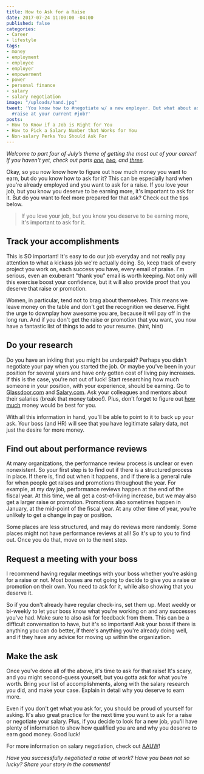```yaml
---
title: How to Ask for a Raise
date: 2017-07-24 11:00:00 -04:00
published: false
categories:
- Career
- lifestyle
tags:
- money
- employment
- employee
- employer
- empowerment
- power
- personal finance
- salary
- salary negotiation
image: "/uploads/hand.jpg"
tweet: 'You know how to #negotiate w/ a new employer. But what about asking for a
  #raise at your current #job?'
posts:
- How to Know if a Job is Right for You
- How to Pick a Salary Number that Works for You
- Non-salary Perks You Should Ask For
---
```


*Welcome to part four of July’s theme of getting the most out of your career! If you haven't yet, check out parts [one](https://www.maggiegermano.com/blog/non-salary-perks-you-should-ask-for/), [two](https://www.maggiegermano.com/blog/how-to-pick-a-salary-number-that-works-for-you/), and [three](https://www.maggiegermano.com/blog/how-to-know-if-a-job-is-right-for-you/).*

Okay, so you now know how to figure out how much money you want to earn, but do you know how to ask for it? This can be especially hard when you're already employed and you want to ask for a raise. If you love your job, but you know you deserve to be earning more, it's important to ask for it. But do you want to feel more prepared for that ask? Check out the tips below.

> If you love your job, but you know you deserve to be earning more, it's important to ask for it.

## Track your accomplishments

This is SO important! It's easy to do our job everyday and not really pay attention to what a kickass job we're actually doing. So, keep track of every project you work on, each success you have, every email of praise. I'm serious, even an exuberant "thank you" email is worth keeping. Not only will this exercise boost your confidence, but it will also provide proof that you deserve that raise or promotion.

Women, in particular, tend not to brag about themselves. This means we leave money on the table and don't get the recognition we deserve. Fight the urge to downplay how awesome you are, because it will pay off in the long run. And if you don't get the raise or promotion that you want, you now have a fantastic list of things to add to your resume. (hint, hint)

## Do your research

Do you have an inkling that you might be underpaid? Perhaps you didn't negotiate your pay when you started the job. Or maybe you've been in your position for several years and have only gotten cost of living pay increases. If this is the case, you're not out of luck! Start researching how much someone in your position, with your experience, should be earning. Go to [Glassdoor.com](http://www.glassdoor.com) and [Salary.com](http://www.salary.com). Ask your colleagues and mentors about their salaries (break that money taboo!). Plus, don't forget to figure out [how much](https://www.maggiegermano.com/blog/how-to-pick-a-salary-number-that-works-for-you/) money would be best for you.

With all this information in hand, you'll be able to point to it to back up your ask.  Your boss (and HR) will see that you have legitimate salary data, not just the desire for more money.

## Find out about performance reviews

At many organizations, the performance review process is unclear or even nonexistent. So your first step is to find out if there is a structured process in place. If there is, find out when it happens, and if there is a general rule for when people get raises and promotions throughout the year. For example, at my day job, performance reviews happen at the end of the fiscal year. At this time, we all get a cost-of-living increase, but we may also get a larger raise or promotion. Promotions also sometimes happen in January, at the mid-point of the fiscal year. At any other time of year, you're unlikely to get a change in pay or position.

Some places are less structured, and may do reviews more randomly. Some places might not have performance reviews at all! So it's up to you to find out. Once you do that, move on to the next step.

## Request a meeting with your boss

I recommend having regular meetings with your boss whether you're asking for a raise or not. Most bosses are not going to decide to give you a raise or promotion on their own. You need to ask for it, while also showing that you deserve it.

So if you don't already have regular check-ins, set them up. Meet weekly or bi-weekly to let your boss know what you're working on and any successes you've had. Make sure to also ask for feedback from them. This can be a difficult conversation to have, but it's so important! Ask your boss if there is anything you can do better, if there's anything you're already doing well, and if they have any advice for moving up within the organization.

## Make the ask

Once you've done all of the above, it's time to ask for that raise! It's scary, and you might second-guess yourself, but you gotta ask for what you're worth. Bring your list of accomplishments, along with the salary research you did, and make your case. Explain in detail why you deserve to earn more.

Even if you don't get what you ask for, you should be proud of yourself for asking. It's also great practice for the next time you want to ask for a raise or negotiate your salary. Plus, if you decide to look for a new job, you'll have plenty of information to show how qualified you are and why you deserve to earn good money. Good luck!

For more information on salary negotiation, check out [AAUW](https://salary.aauw.org/)!

*Have you successfully negotiated a raise at work? Have you been not so lucky? Share your story in the comments!*